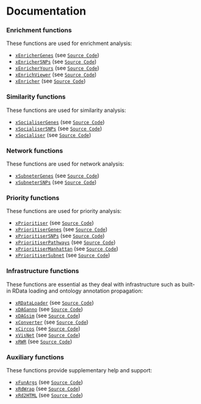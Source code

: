 # Documentation 

### Enrichment functions
These functions are used for enrichment analysis:
>
* [`xEnricherGenes`](http://rawgit.com/hfang-bristol/XGR/master/inst/xEnricherGenes.html) (see [`Source Code`](https://github.com/hfang-bristol/XGR/blob/master/R/xEnricherGenes.r))
* [`xEnricherSNPs`](http://rawgit.com/hfang-bristol/XGR/master/inst/xEnricherSNPs.html) (see [`Source Code`](https://github.com/hfang-bristol/XGR/blob/master/R/xEnricherSNPs.r))
* [`xEnricherYours`](http://rawgit.com/hfang-bristol/XGR/master/inst/xEnricherYours.html) (see [`Source Code`](https://github.com/hfang-bristol/XGR/blob/master/R/xEnricherYours.r))
* [`xEnrichViewer`](http://rawgit.com/hfang-bristol/XGR/master/inst/xEnrichViewer.html) (see [`Source Code`](https://github.com/hfang-bristol/XGR/blob/master/R/xEnrichViewer.r))
* [`xEnricher`](http://rawgit.com/hfang-bristol/XGR/master/inst/xEnricher.html) (see [`Source Code`](https://github.com/hfang-bristol/XGR/blob/master/R/xEnricher.r))

### Similarity functions
These functions are used for similarity analysis:
>
* [`xSocialiserGenes`](http://rawgit.com/hfang-bristol/XGR/master/inst/xSocialiserGenes.html) (see [`Source Code`](https://github.com/hfang-bristol/XGR/blob/master/R/xSocialiserGenes.r))
* [`xSocialiserSNPs`](http://rawgit.com/hfang-bristol/XGR/master/inst/xSocialiserSNPs.html) (see [`Source Code`](https://github.com/hfang-bristol/XGR/blob/master/R/xSocialiserSNPs.r))
* [`xSocialiser`](http://rawgit.com/hfang-bristol/XGR/master/inst/xSocialiser.html) (see [`Source Code`](https://github.com/hfang-bristol/XGR/blob/master/R/xSocialiser.r))

### Network functions
These functions are used for network analysis:
>
* [`xSubneterGenes`](http://rawgit.com/hfang-bristol/XGR/master/inst/xSubneterGenes.html) (see [`Source Code`](https://github.com/hfang-bristol/XGR/blob/master/R/xSubneterGenes.r))
* [`xSubneterSNPs`](http://rawgit.com/hfang-bristol/XGR/master/inst/xSubneterSNPs.html) (see [`Source Code`](https://github.com/hfang-bristol/XGR/blob/master/R/xSubneterSNPs.r))

### Priority functions
These functions are used for priority analysis:
>
* [`xPrioritiser`](http://rawgit.com/hfang-bristol/XGR/master/inst/xPrioritiser.html) (see [`Source Code`](https://github.com/hfang-bristol/XGR/blob/master/R/xPrioritiser.r))
* [`xPrioritiserGenes`](http://rawgit.com/hfang-bristol/XGR/master/inst/xPrioritiserGenes.html) (see [`Source Code`](https://github.com/hfang-bristol/XGR/blob/master/R/xPrioritiserGenes.r))
* [`xPrioritiserSNPs`](http://rawgit.com/hfang-bristol/XGR/master/inst/xPrioritiserSNPs.html) (see [`Source Code`](https://github.com/hfang-bristol/XGR/blob/master/R/xPrioritiserSNPs.r))
* [`xPrioritiserPathways`](http://rawgit.com/hfang-bristol/XGR/master/inst/xPrioritiserPathways.html) (see [`Source Code`](https://github.com/hfang-bristol/XGR/blob/master/R/xPrioritiserPathways.r))
* [`xPrioritiserManhattan`](http://rawgit.com/hfang-bristol/XGR/master/inst/xPrioritiserManhattan.html) (see [`Source Code`](https://github.com/hfang-bristol/XGR/blob/master/R/xPrioritiserManhattan.r))
* [`xPrioritiserSubnet`](http://rawgit.com/hfang-bristol/XGR/master/inst/xPrioritiserSubnet.html) (see [`Source Code`](https://github.com/hfang-bristol/XGR/blob/master/R/xPrioritiserSubnet.r))

### Infrastructure functions
These functions are essential as they deal with infrastructure such as built-in RData loading and ontology annotation propagation:
>
* [`xRDataLoader`](http://rawgit.com/hfang-bristol/XGR/master/inst/xRDataLoader.html) (see [`Source Code`](https://github.com/hfang-bristol/XGR/blob/master/R/xRDataLoader.r))
* [`xDAGanno`](http://rawgit.com/hfang-bristol/XGR/master/inst/xDAGanno.html) (see [`Source Code`](https://github.com/hfang-bristol/XGR/blob/master/R/xDAGanno.r))
* [`xDAGsim`](http://rawgit.com/hfang-bristol/XGR/master/inst/xDAGsim.html) (see [`Source Code`](https://github.com/hfang-bristol/XGR/blob/master/R/xDAGsim.r))
* [`xConverter`](http://rawgit.com/hfang-bristol/XGR/master/inst/xConverter.html) (see [`Source Code`](https://github.com/hfang-bristol/XGR/blob/master/R/xConverter.r))
* [`xCircos`](http://rawgit.com/hfang-bristol/XGR/master/inst/xCircos.html) (see [`Source Code`](https://github.com/hfang-bristol/XGR/blob/master/R/xCircos.r))
* [`xVisNet`](http://rawgit.com/hfang-bristol/XGR/master/inst/xVisNet.html) (see [`Source Code`](https://github.com/hfang-bristol/XGR/blob/master/R/xVisNet.r))
* [`xRWR`](http://rawgit.com/hfang-bristol/XGR/master/inst/xRWR.html) (see [`Source Code`](https://github.com/hfang-bristol/XGR/blob/master/R/xRWR.r))

### Auxiliary functions
These functions provide supplementary help and support:
>
* [`xFunArgs`](http://rawgit.com/hfang-bristol/XGR/master/inst/xFunArgs.html) (see [`Source Code`](https://github.com/hfang-bristol/XGR/blob/master/R/xFunArgs.r))
* [`xRdWrap`](http://rawgit.com/hfang-bristol/XGR/master/inst/xRdWrap.html) (see [`Source Code`](https://github.com/hfang-bristol/XGR/blob/master/R/xRdWrap.r))
* [`xRd2HTML`](http://rawgit.com/hfang-bristol/XGR/master/inst/xRd2HTML.html) (see [`Source Code`](https://github.com/hfang-bristol/XGR/blob/master/R/xRd2HTML.r))
